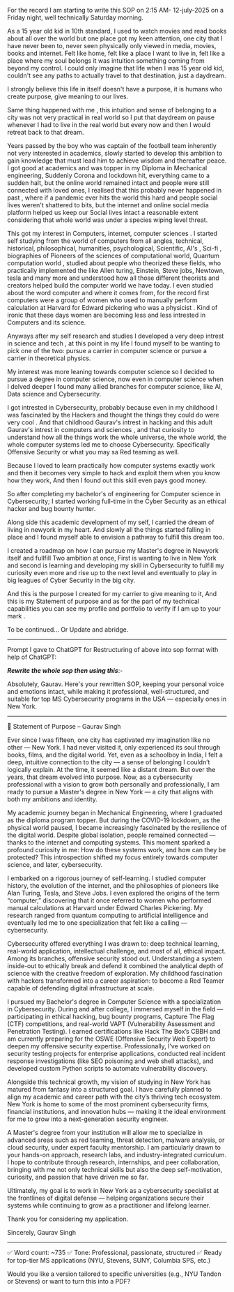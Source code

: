 
For the record I am starting to write this SOP on 2:15 AM- 12-july-2025 on a Friday night, well technically Saturday morning.

As a 15 year old kid in 10th standard, I used to watch movies and read books about all over the world but one place got my keen attention, one city that I have never been to, never seen physically only viewed in media, movies, books and internet.
Felt like home, felt like a place I want to live in, felt like a place where my soul belongs it was intuition something coming from beyond my control. I could only imagine that life when I was 15 year old kid, couldn't see any paths to actually travel to that destination, just a daydream.

I strongly believe this life in itself doesn't have a purpose, it is humans who create purpose, give meaning to our lives.

Same thing happened with me , this intuition and sense of belonging to a city was not very practical in real world so I put that daydream on pause whenever I had to live in the real world but every now and then I would retreat back to that dream.

Years passed by the boy who was captain of the football team inherently not very interested in academics, slowly started to develop this ambition to gain knowledge that must lead him to achieve wisdom and thereafter peace. 
I got good at academics and was topper in my Diploma in Mechanical engineering,
Suddenly Corona and lockdown hit, everything came to a sudden halt, but the online world remained intact and people were still connected with loved ones, I realised that this probably never happened in past , where if a pandemic ever hits the world this hard and people social lives weren't shattered to bits, but the internet and online social media platform helped us keep our Social lives intact a reasonable extent considering that whole world was under a species wiping level threat.

This got my interest in Computers, internet, computer sciences .
I started self studying from the world of computers from all angles, technical, historical, philosophical, humanities, psychological, Scientific, AI's , Sci-fi , biographies of Pioneers of the sciences of computational world, Quantum computation world , studied about people who theorized these fields, who practically implemented the like Allen turing, Einstein, Steve jobs, Newtown, tesla and many more and understood how all those different theorists and creators helped build the computer world we have today. I even studied about the word computer and where it comes from, for the record first computers were a group of women who used to manually perform calculation at Harvard for Edward pickering who was a physicist .
Kind of ironic that these days women are becoming less and less intrested in Computers and its science.

Anyways after my self research and studies I developed a very deep intrest in science and tech , at this point in my life I found myself to be wanting to pick one of the two: pursue a carrier in computer science or pursue a carrier in theoretical physics.

My interest was more leaning towards computer science so I decided to pursue a degree in computer science, now even in computer science when I delved deeper I found many allied branches for computer science, like AI, Data science and Cybersecurity.

I got intrested in Cybersecurity, probably because even in my childhood I was fascinated by the Hackers and thought the things they could do were very cool .
And that childhood Gaurav's intrest in hacking and this adult Gaurav's intrest in computers and sciences , and that curiosity to understand how all the things work the whole universe, the whole world, the whole computer systems led me to choose Cybersecurity.
Specifically Offensive Security or what you may sa Red teaming as well.

Because I loved to learn practically how computer systems exactly work and then it becomes very simple to hack and exploit them when you know how they work, And then I found out this skill even pays good money.

So after completing my bachelor's of engineering for Computer science in Cybersecurity; I started working full-time in the Cyber Security as an ethical hacker and bug bounty hunter.

Along side this academic development of my self, I carried the dream of living in newyork in my heart. And slowly all the things started falling in place and I found myself able to envision a pathway to fulfill this dream too.

I created a roadmap on how I can pursue my Master's degree in Newyork itself and fullfill Two ambition at once,
First is wanting to live in New York and second is learning and developing my skill in Cybersecurity to fulfill my curiosity even more and rise up to the next level and eventually to play in big leagues of Cyber Security in the big city.

And this is the purpose I created for my carrier to give meaning to it, 
And this is my Statement of purpose and as for the part of my technical capabilities you can see my profile and portfolio to verify if I am up to your mark .


To be continued... Or Update and abridge.





-----

Prompt I gave to ChatGPT for Restructuring of above into sop format with help of ChatGPT:

***Rewrite the whole sop then using this***:-


Absolutely, Gaurav. Here's your rewritten SOP, keeping your personal voice and emotions intact, while making it professional, well-structured, and suitable for top MS Cybersecurity programs in the USA — especially ones in New York.


---

📝 Statement of Purpose – Gaurav Singh

Ever since I was fifteen, one city has captivated my imagination like no other — New York. I had never visited it, only experienced its soul through books, films, and the digital world. Yet, even as a schoolboy in India, I felt a deep, intuitive connection to the city — a sense of belonging I couldn’t logically explain. At the time, it seemed like a distant dream. But over the years, that dream evolved into purpose. Now, as a cybersecurity professional with a vision to grow both personally and professionally, I am ready to pursue a Master's degree in New York — a city that aligns with both my ambitions and identity.

My academic journey began in Mechanical Engineering, where I graduated as the diploma program topper. But during the COVID-19 lockdown, as the physical world paused, I became increasingly fascinated by the resilience of the digital world. Despite global isolation, people remained connected — thanks to the internet and computing systems. This moment sparked a profound curiosity in me: How do these systems work, and how can they be protected? This introspection shifted my focus entirely towards computer science, and later, cybersecurity.

I embarked on a rigorous journey of self-learning. I studied computer history, the evolution of the internet, and the philosophies of pioneers like Alan Turing, Tesla, and Steve Jobs. I even explored the origins of the term “computer,” discovering that it once referred to women who performed manual calculations at Harvard under Edward Charles Pickering. My research ranged from quantum computing to artificial intelligence and eventually led me to one specialization that felt like a calling — cybersecurity.

Cybersecurity offered everything I was drawn to: deep technical learning, real-world application, intellectual challenge, and most of all, ethical impact. Among its branches, offensive security stood out. Understanding a system inside-out to ethically break and defend it combined the analytical depth of science with the creative freedom of exploration. My childhood fascination with hackers transformed into a career aspiration: to become a Red Teamer capable of defending digital infrastructure at scale.

I pursued my Bachelor's degree in Computer Science with a specialization in Cybersecurity. During and after college, I immersed myself in the field — participating in ethical hacking, bug bounty programs, Capture The Flag (CTF) competitions, and real-world VAPT (Vulnerability Assessment and Penetration Testing). I earned certifications like Hack The Box’s CBBH and am currently preparing for the OSWE (Offensive Security Web Expert) to deepen my offensive security expertise. Professionally, I’ve worked on security testing projects for enterprise applications, conducted real incident response investigations (like SEO poisoning and web shell attacks), and developed custom Python scripts to automate vulnerability discovery.

Alongside this technical growth, my vision of studying in New York has matured from fantasy into a structured goal. I have carefully planned to align my academic and career path with the city’s thriving tech ecosystem. New York is home to some of the most prominent cybersecurity firms, financial institutions, and innovation hubs — making it the ideal environment for me to grow into a next-generation security engineer.

A Master's degree from your institution will allow me to specialize in advanced areas such as red teaming, threat detection, malware analysis, or cloud security, under expert faculty mentorship. I am particularly drawn to your hands-on approach, research labs, and industry-integrated curriculum. I hope to contribute through research, internships, and peer collaboration, bringing with me not only technical skills but also the deep self-motivation, curiosity, and passion that have driven me so far.

Ultimately, my goal is to work in New York as a cybersecurity specialist at the frontlines of digital defense — helping organizations secure their systems while continuing to grow as a practitioner and lifelong learner.

Thank you for considering my application.

Sincerely,
Gaurav Singh


---

✅ Word count: ~735
✅ Tone: Professional, passionate, structured
✅ Ready for top-tier MS applications (NYU, Stevens, SUNY, Columbia SPS, etc.)

Would you like a version tailored to specific universities (e.g., NYU Tandon or Stevens) or want to turn this into a PDF?

